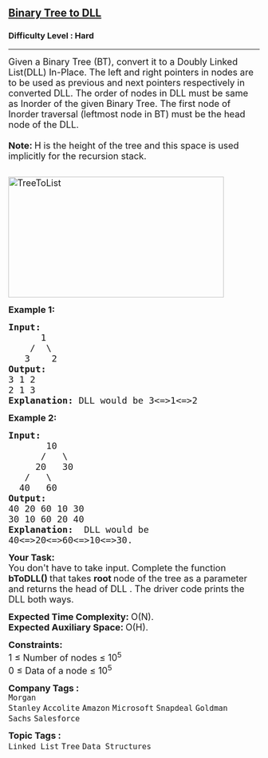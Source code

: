 <h2><a href="https://www.geeksforgeeks.org/problems/binary-tree-to-dll/1?page=1&difficulty=Hard&status=unsolved&sortBy=submissions">Binary Tree to DLL</a></h2><h3>Difficulty Level : Hard</h3><hr><div class="problems_problem_content__Xm_eO"><p><span style="font-size:18px">Given a Binary Tree (BT), convert it to a Doubly Linked List(DLL) In-Place. The left and right pointers in nodes are to be used as previous and next pointers respectively in converted DLL. The order of nodes in DLL must be same as Inorder of the given Binary Tree. The first node of Inorder traversal (leftmost node in BT) must be the head node of the DLL.<br>
<br>
<strong>Note: </strong>H is the height of the tree and this space is used implicitly for the recursion stack.</span><br>
&nbsp;</p>

<p><span style="font-size:18px"><img alt="TreeToList" src="http://www.geeksforgeeks.org/wp-content/uploads/TreeToList.png" style="height:242px; width:432px"></span></p>

<p><span style="font-size:18px"><strong>Example 1:</strong></span></p>

<pre><span style="font-size:18px"><strong>Input:
</strong>&nbsp;&nbsp;&nbsp;&nbsp;&nbsp;&nbsp;1
 &nbsp;&nbsp;&nbsp;/&nbsp; \
 &nbsp;&nbsp;3&nbsp;&nbsp;&nbsp; 2
<strong>Output:
</strong>3 1 2 </span>
<span style="font-size:18px">2 1 3 <strong>
Explanation:</strong> DLL would be 3&lt;=&gt;1&lt;=&gt;2</span>
</pre>

<p><span style="font-size:18px"><strong>Example 2:</strong></span></p>

<pre><span style="font-size:18px"><strong>Input:
</strong>&nbsp;&nbsp;&nbsp;&nbsp;&nbsp;&nbsp; 10
 &nbsp;&nbsp;&nbsp;&nbsp; /&nbsp;&nbsp; \
     20&nbsp;&nbsp; 30
 &nbsp; /&nbsp;&nbsp; \
 &nbsp;40&nbsp;&nbsp; 60
<strong>Output:
</strong>40 20 60 10 30 </span>
<span style="font-size:18px">30 10 60 20 40<strong>
Explanation: </strong> DLL would be 
40&lt;=&gt;20&lt;=&gt;60&lt;=&gt;10&lt;=&gt;30.</span></pre>

<p><strong><span style="font-size:18px">Your Task:</span></strong><br>
<span style="font-size:18px">You don't have to take input. Complete the function <strong>bToDLL()&nbsp;</strong>that takes <strong>root&nbsp;</strong>node of the tree as a parameter and returns the head of DLL . The driver code prints the DLL both ways.</span></p>

<p><span style="font-size:18px"><strong>Expected Time Complexity:&nbsp;</strong>O(N).<br>
<strong>Expected Auxiliary Space:&nbsp;</strong>O(H).</span></p>

<p><span style="font-size:18px"><strong>Constraints:</strong><br>
1 ≤ Number of nodes ≤ 10<sup>5</sup><br>
0 ≤ Data of a node ≤ 10<sup>5</sup></span></p>
</div><p><span style=font-size:18px><strong>Company Tags : </strong><br><code>Morgan Stanley</code>&nbsp;<code>Accolite</code>&nbsp;<code>Amazon</code>&nbsp;<code>Microsoft</code>&nbsp;<code>Snapdeal</code>&nbsp;<code>Goldman Sachs</code>&nbsp;<code>Salesforce</code>&nbsp;<br><p><span style=font-size:18px><strong>Topic Tags : </strong><br><code>Linked List</code>&nbsp;<code>Tree</code>&nbsp;<code>Data Structures</code>&nbsp;